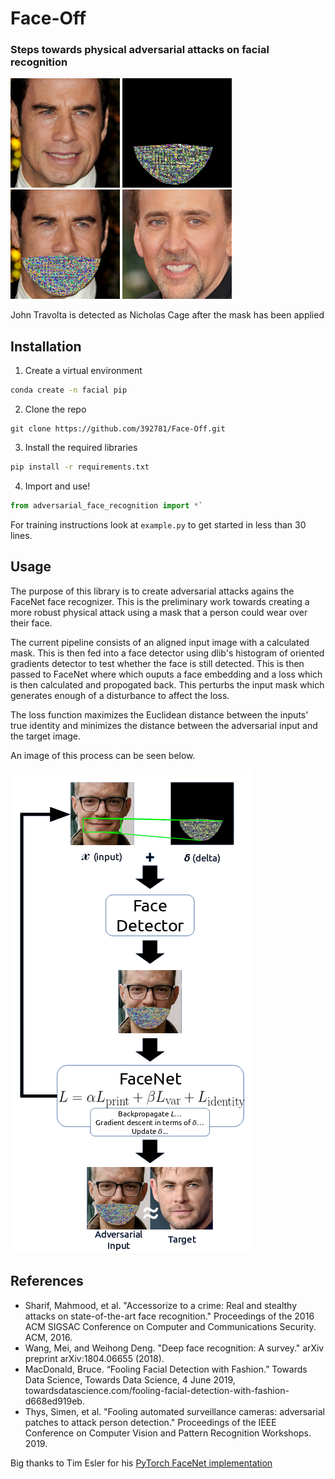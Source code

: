 # Face-Off
### Steps towards physical adversarial attacks on facial recognition

<img src="https://raw.githubusercontent.com/392781/Face-Off/master/results/example/input-face.png?token=AGA77BYF3VKF2GAE2TEGJR25JXOQU" width="175"> <img src="https://raw.githubusercontent.com/392781/Face-Off/master/results/example/delta.png?token=AGA77B2UH6QPPJJVJPV2IEK5JXOTY" width="175"> <img src="https://raw.githubusercontent.com/392781/Face-Off/master/results/example/combined-face.png?token=AGA77B3AA6CH3NHFOVQFUGS5JXOUS" width="175"> <img src="https://raw.githubusercontent.com/392781/Face-Off/master/results/example/target-face.png?token=AGA77B7ZOLHRLBGU5W7IMUC5JXOPC" width="175">

John Travolta is detected as Nicholas Cage after the mask has been applied


## Installation
1. Create a virtual environment

```bash
conda create -n facial pip
```

2. Clone the repo 

```git
git clone https://github.com/392781/Face-Off.git
```

3. Install the required libraries 

```bash
pip install -r requirements.txt
```

4. Import and use!

```python
from adversarial_face_recognition import *`
```

For training instructions look at `example.py` to get started in less than 30 lines.

## Usage
The purpose of this library is to create adversarial attacks agains the FaceNet face recognizer.  This is the preliminary work towards creating a more robust physical attack using a mask that a person could wear over their face.

The current pipeline consists of an aligned input image with a calculated mask.  This is then fed into a face detector using dlib's histogram of oriented gradients detector to test whether the face is still detected.  This is then passed to FaceNet where which ouputs a face embedding and a loss which is then calculated and propogated back.  This perturbs the input mask which generates enough of a disturbance to affect the loss.

The loss function maximizes the Euclidean distance between the inputs' true identity and minimizes the distance between the adversarial input and the target image.

An image of this process can be seen below.

<img src="https://raw.githubusercontent.com/392781/Face-Off/master/procedure.png">

## References
* Sharif, Mahmood, et al. "Accessorize to a crime: Real and stealthy attacks on state-of-the-art face recognition." Proceedings of the 2016 ACM SIGSAC Conference on Computer and Communications Security. ACM, 2016.
* Wang, Mei, and Weihong Deng. "Deep face recognition: A survey." arXiv preprint arXiv:1804.06655 (2018).
* MacDonald, Bruce. “Fooling Facial Detection with Fashion.” Towards Data Science, Towards Data Science, 4 June 2019, towardsdatascience.com/fooling-facial-detection-with-fashion-d668ed919eb.
* Thys, Simen, et al. "Fooling automated surveillance cameras: adversarial patches to attack person detection." Proceedings of the IEEE Conference on Computer Vision and Pattern Recognition Workshops. 2019.

Big thanks to Tim Esler for his [PyTorch FaceNet implementation](https://github.com/timesler/facenet-pytorch)
